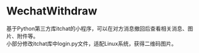 # WechatWithdraw
基于Python第三方库itchat的小程序，可以在对方消息撤回后查看相关消息、图片、附件等。<br/>
小部分修改itchat库中login.py文件，适配Linux系统，获得二维码图片。

